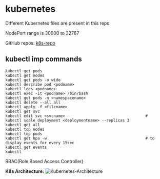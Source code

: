 # kubernetes
Different Kubernetes files are present in this repo <br/>

NodePort range is 30000 to 32767


GitHub repos: [k8s-repo](https://github.com/antonputra/tutorials/tree/main/lessons/171)


## kubectl imp commands 

```
kubectl get pods                                          
kubectl get nodes                                          
kubectl get pods -o wide                                          
kubectl describe pod <podname>                                          
kubectl logs <podname>                                          
kubectl exec -it <podname> /bin/bash                                          
kubectl get pods -n <namespacename>                                          
kubectl delete --all all                                          
kubectl apply -f <filename>                                          
kubectl get svc                                          
kubectl edit svc <svcname>                                   #
kubectl scale deployment <deploymentname> --replicas 3
kubectl get all
kubectl top nodes                                          
kubectl top pods                                          
kubectl get hpa -w                                           # to display events for every 15sec 
kubectl get events
kubectl
```

RBAC(Role Based Access Controller)  


**K8s Architecture:**
![Kubernetes-Architecture](https://github.com/akshay9700/Kubernetes/assets/110522215/9247c00b-adcc-4b32-9f0e-8c97d1f1b3bd)


